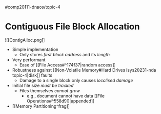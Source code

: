 #comp20111-dnaos/topic-4 
# Contiguous File Block Allocation

![[ContigAlloc.png]]

- Simple implementation
	- Only stores *first block address* and its *length*
- Very performant
	- Ease of [[File Access#^174f37|random access]]
- Robustness against [[Non-Volatile Memory#Hard Drives isys20231-nda topic-4|disk]] faults
	- Damage to a single block only causes *localised damage*
- Initial file size *must be tracked*
	- Files themselves *cannot grow*
		- e.g., document cannot have data [[File Operations#^558d90|appended]]
- [[Memory Partitioning^frag]]